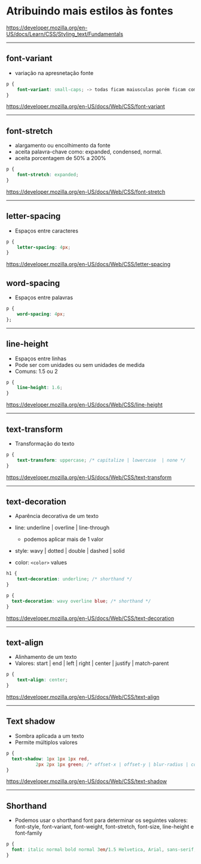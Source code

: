 # Atribuindo mais estilos às fontes

https://developer.mozilla.org/en-US/docs/Learn/CSS/Styling_text/Fundamentals

---

## font-variant

* variação na apresnetação fonte

```CSS
p {
    font-variant: small-caps; -> todas ficam maiusculas porém ficam com um tamanho menor
}
```

https://developer.mozilla.org/en-US/docs/Web/CSS/font-variant

---

## font-stretch

* alargamento ou encolhimento da fonte
* aceita palavra-chave como: expanded, condensed, normal.
* aceita porcentagem de 50% a 200%

```CSS 
p {
    font-stretch: expanded;
}
```
https://developer.mozilla.org/en-US/docs/Web/CSS/font-stretch

---

## letter-spacing

* Espaços entre caracteres
```CSS
p {
    letter-spacing: 4px;
}
```

https://developer.mozilla.org/en-US/docs/Web/CSS/letter-spacing

## word-spacing

* Espaços entre palavras
```CSS
p {
    word-spacing: 4px;
};
```
---
## line-height

* Espaços entre linhas
* Pode ser com unidades ou sem unidades de medida
* Comuns: 1.5 ou 2

```CSS
p {
    line-height: 1.6;
}
```

https://developer.mozilla.org/en-US/docs/Web/CSS/line-height

---

## text-transform

* Transformação do texto

```CSS
p {
    text-transform: uppercase; /* capitalize | lowercase  | none */
}
```

https://developer.mozilla.org/en-US/docs/Web/CSS/text-transform

---
## text-decoration

* Aparência decorativa de um texto
* line: underline | overline | line-through
    * podemos aplicar mais de 1 valor

* style: wavy | dotted | double | dashed | solid
* color: `<color>` values

```CSS
h1 {
	text-decoration: underline; /* shorthand */
}

p {
  text-decoration: wavy overline blue; /* shorthand */
}
```

https://developer.mozilla.org/en-US/docs/Web/CSS/text-decoration

---
## text-align

* Alinhamento de um texto
* Valores: start | end | left | right | center | justify | match-parent
``` CSS
p {
	text-align: center;
}
```
https://developer.mozilla.org/en-US/docs/Web/CSS/text-align

---
## Text shadow

* Sombra aplicada a um texto
* Permite múltiplos valores

```CSS
p {
  text-shadow: 1px 1px 1px red,
	       2px 2px 1px green; /* offset-x | offset-y | blur-radius | color */
}
```

https://developer.mozilla.org/en-US/docs/Web/CSS/text-shadow

---
## Shorthand

* Podemos usar o shorthand font para determinar os seguintes valores: font-style, font-variant, font-weight, font-stretch, font-size, line-height e font-family

```CSS
p {
  font: italic normal bold normal 3em/1.5 Helvetica, Arial, sans-serif;
}
```